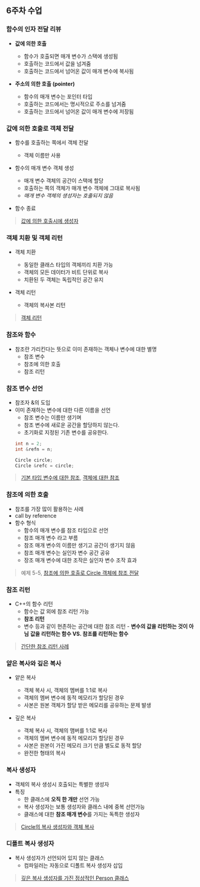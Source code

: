 ## 6주차 수업

### 함수의 인자 전달 리뷰
- **값에 의한 호출**
	- 함수가 호출되면 매개 변수가 스택에 생성됨
	- 호출하는 코드에서 값을 넘겨줌
	- 호출하는 코드에서 넘어온 값이 매개 변수에 복사됨

- **주소의 의한 호출 (pointer)**
	- 함수의 매개 변수는 포인터 타입
	- 호출하는 코드에서는 명시적으로 주소를 넘겨줌
	- 호출하는 코드에서 넘어온 값이 매개 변수에 저장됨

### 값에 의한 호출로 객체 전달
- 함수를 호출하는 쪽에서 객체 전달
	- 객체 이름만 사용

- 함수의 매개 변수 객체 생성
	- 매개 변수 객체의 공간이 스택에 할당
	- 호출하는 쪽의 객체가 매개 변수 객체에 그대로 복사됨
	- *매개 변수 객체의 생성자는 호출되지 않음*

- 함수 종료
> [값에 의한 호출시에 생성자](https://github.com/bongmiin/Language/blob/main/C%2B%2B/6%EC%A3%BC%EC%B0%A8%20%EC%88%98%EC%97%85/5-1%20%EA%B0%92%EC%97%90%20%EC%9D%98%ED%95%9C%20%ED%98%B8%EC%B6%9C%EC%8B%9C%EC%97%90%20%EC%83%9D%EC%84%B1%EC%9E%90.cpp)

### 객체 치환 및 객체 리턴
- 객체 치환
	- 동일한 클래스 타입의 객체끼리 치환 가능
	- 객체의 모든 데이터가 비트 단위로 복사
	- 치환된 두 객체는 독립적인 공간 유지

- 객체 리턴
	- 객체의 복사본 리턴 
> [객체 리턴](https://github.com/bongmiin/Language/blob/main/C%2B%2B/6%EC%A3%BC%EC%B0%A8%20%EC%88%98%EC%97%85/5-2%20%EA%B0%9D%EC%B2%B4%EB%A6%AC%ED%84%B4.cpp)

### 참조와 함수
- 참조란 가리킨다는 뜻으로 이미 존재하는 객체나 변수에 대한 별명
	- 참조 변수
	- 참조에 의한 호출
	- 참조 리턴

### 참조 변수 선언
- 참조자 &의 도입
- 이미 존재하는 변수에 대한 다른 이름을 선언
	- 참조 변수는 이름만 생기며
	- 참조 변수에 새로운 공간을 할당하지 않는다.
	- 초기화로 지정된 기존 변수를 공유한다.
	```cpp
	int n = 2;
	int &refn = n;

	Circle circle;
	Circle &refc = circle;
	```
> [기본 타입 변수에 대한 참조](https://github.com/bongmiin/Language/blob/main/C%2B%2B/6%EC%A3%BC%EC%B0%A8%20%EC%88%98%EC%97%85/5-3%20%EA%B8%B0%EB%B3%B8%20%ED%83%80%EC%9E%85%20%EB%B3%80%EC%88%98%EC%97%90%20%EB%8C%80%ED%95%9C%20%EC%B0%B8%EC%A1%B0.cpp), [객체에 대한 참조](https://github.com/bongmiin/Language/blob/main/C%2B%2B/6%EC%A3%BC%EC%B0%A8%20%EC%88%98%EC%97%85/5-4%20%EA%B0%9D%EC%B2%B4%EC%97%90%20%EB%8C%80%ED%95%9C%20%EC%B0%B8%EC%A1%B0.cpp)

### 참조에 의한 호출
- 참조를 가장 많이 활용하는 사례
- call by reference
- 함수 형식
	- 함수의 매개 변수를 참조 타입으로 선언
	 - 참조 매개 변수 라고 부름
	 - 참조 매개 변수의 이름만 생기고 공간이 생기지 않음
	 - 참조 매개 변수는 실인자 변수 공간 공유
	 - 장조 매개 변수에 대한 조작은 실인자 변수 조작 효과
> 예제 5-5, [참조에 의한 호출로 Circle 객체에 참조 전달](https://github.com/bongmiin/Language/blob/main/C%2B%2B/6%EC%A3%BC%EC%B0%A8%20%EC%88%98%EC%97%85/5-6%20%EC%B0%B8%EC%A1%B0%EC%97%90%20%EC%9D%98%ED%95%9C%20%ED%98%B8%EC%B6%9C%EB%A1%9C%20Circle%20%EA%B0%9D%EC%B2%B4%EC%97%90%20%EC%B0%B8%EC%A1%B0%20%EC%A0%84%EB%8B%AC.cpp)

### 참조 리턴
- C++의 함수 리턴
	- 함수는 값 외에 참조 리턴 가능
	- **참조 리턴**
	 - 변수 등과 같이 현존하는 공간에 대한 참조 리턴
	  - **변수의 값을 리턴하는 것이 아님**
	  **값을 리턴하는 함수 VS. 참조를 리턴하는 함수**
> [간단한 참조 리턴 사례](https://github.com/bongmiin/Language/blob/main/C%2B%2B/6%EC%A3%BC%EC%B0%A8%20%EC%88%98%EC%97%85/5-8%20%EA%B0%84%EB%8B%A8%ED%95%9C%20%EC%B0%B8%EC%A1%B0%20%EB%A6%AC%ED%84%B4%20%EC%82%AC%EB%A1%80.cpp)

### 얕은 복사와 깊은 복사
- 얕은 복사
	- 객체 복사 시, 객체의 멤버를 1:1로 복사
	- 객체의 멤버 변수에 동적 메모리가 할당된 경우
	 - 사본은 원본 객체가 할당 받은 메모리를 공유하는 문제 발생

- 깊은 복사
	- 객체 복사 시, 객체의 맴버를 1:1로 복사
	- 객체의 멤버 변수에 동적 메모리가 할당된 경우
	 - 사본은 원본이 가진 메모리 크기 만큼 별도로 동적 할당
	- 완전한 형태의 복사

### 복사 생성자
- 객체의 복사 생성시 호출되는 특별한 생성자
- 특징
	- 한 클래스에 **오직 한 개만** 선언 가능
	- 복사 생성자는 보통 생성자와 클래스 내에 중복 선언가능
	- 클래스에 대한 **참조 매개 변수**를 가지는 독특한 생성자
> [Circle의 복사 생성자와 객체 복사](https://github.com/bongmiin/Language/blob/main/C%2B%2B/6%EC%A3%BC%EC%B0%A8%20%EC%88%98%EC%97%85/5-9%20Circle%EC%9D%98%20%EB%B3%B5%EC%82%AC%20%EC%83%9D%EC%84%B1%EC%9E%90%EC%99%80%20%EA%B0%9D%EC%B2%B4%20%EB%B3%B5%EC%82%AC.cpp)

### 디폴트 복사 생성자
- 복사 생성자가 선언되어 있지 않는 클래스
	- 컴파일러는 자동으로 디폴트 복사 생성자 삽입
> [깊은 복사 생성자를 가진 정상적인 Person 클래스](https://github.com/bongmiin/Language/blob/main/C%2B%2B/6%EC%A3%BC%EC%B0%A8%20%EC%88%98%EC%97%85/5-11%20%EA%B9%8A%EC%9D%80%20%EB%B3%B5%EC%82%AC%20%EC%83%9D%EC%84%B1%EC%9E%90%EB%A5%BC%20%EA%B0%80%EC%A7%84%20%EC%A0%95%EC%83%81%EC%A0%81%EC%9D%B8%20Person%20%ED%81%B4%EB%9E%98%EC%8A%A4.cpp)
